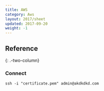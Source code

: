 ```yaml
---
title: AWS
category: Aws
layout: 2017/sheet
updated: 2017-09-20
weight: -1
---
```


## Reference
{: .-two-column}

### Connect

```shell
ssh -i "certificate.pem" admin@akdkdkd.com
```

